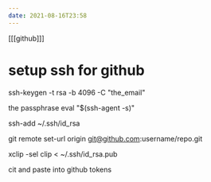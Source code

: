 ```yaml
---
date: 2021-08-16T23:58
---
```


[[[github]]]

# setup ssh for github

ssh-keygen -t rsa -b 4096 -C  "the_email"

the passphrase eval "$(ssh-agent -s)"

ssh-add ~/.ssh/id_rsa

git remote set-url origin git@github.com:username/repo.git

xclip -sel clip < ~/.ssh/id_rsa.pub

cit and paste into github tokens